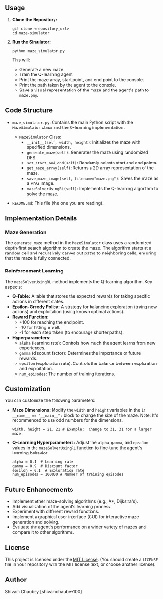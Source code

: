 
## Usage

1.  **Clone the Repository:**

    ```
    git clone <repository_url>
    cd maze-simulator
    ```

2.  **Run the Simulator:**

    ```
    python maze_simulator.py
    ```

    This will:

    *   Generate a new maze.
    *   Train the Q-learning agent.
    *   Print the maze array, start point, and end point to the console.
    *   Print the path taken by the agent to the console.
    *   Save a visual representation of the maze and the agent's path to `maze.png`.

## Code Structure

*   `maze_simulator.py`: Contains the main Python script with the `MazeSimulator` class and the Q-learning implementation.

    *   `MazeSimulator` Class:
        *   `__init__(self, width, height)`: Initializes the maze with specified dimensions.
        *   `generate_maze(self)`: Generates the maze using randomized DFS.
        *   `set_start_and_end(self)`: Randomly selects start and end points.
        *   `get_maze_array(self)`: Returns a 2D array representation of the maze.
        *   `save_maze_image(self, filename="maze.png")`: Saves the maze as a PNG image.
        *   `mazeSolverUsingRL(self)`: Implements the Q-learning algorithm to solve the maze.
*   `README.md`: This file (the one you are reading).

## Implementation Details

### Maze Generation

The `generate_maze` method in the `MazeSimulator` class uses a randomized depth-first search algorithm to create the maze. The algorithm starts at a random cell and recursively carves out paths to neighboring cells, ensuring that the maze is fully connected.

### Reinforcement Learning

The `mazeSolverUsingRL` method implements the Q-learning algorithm. Key aspects:

*   **Q-Table:**  A table that stores the expected rewards for taking specific actions in different states.
*   **Epsilon-Greedy Policy:**  A strategy for balancing exploration (trying new actions) and exploitation (using known optimal actions).
*   **Reward Function:**
    *   \+100 for reaching the end point.
    *   -10 for hitting a wall.
    *   -1 for each step taken (to encourage shorter paths).
*   **Hyperparameters:**
    *   `alpha` (learning rate):  Controls how much the agent learns from new experiences.
    *   `gamma` (discount factor):  Determines the importance of future rewards.
    *   `epsilon` (exploration rate):  Controls the balance between exploration and exploitation.
    *   `num_episodes`:  The number of training iterations.

## Customization

You can customize the following parameters:

*   **Maze Dimensions:**  Modify the `width` and `height` variables in the `if __name__ == "__main__":` block to change the size of the maze.  Note: It's recommended to use odd numbers for the dimensions.

    ```
    width, height = 21, 21 # Example:  Change to 31, 31 for a larger maze
    ```

*   **Q-Learning Hyperparameters:**  Adjust the `alpha`, `gamma`, and `epsilon` values in the `mazeSolverUsingRL` function to fine-tune the agent's learning behavior.

    ```
    alpha = 0.1  # Learning rate
    gamma = 0.9  # Discount factor
    epsilon = 0.1  # Exploration rate
    num_episodes = 100000 # Number of training episodes
    ```

## Future Enhancements

*   Implement other maze-solving algorithms (e.g., A\*, Dijkstra's).
*   Add visualization of the agent's learning process.
*   Experiment with different reward functions.
*   Implement a graphical user interface (GUI) for interactive maze generation and solving.
*   Evaluate the agent's performance on a wider variety of mazes and compare it to other algorithms.

## License

This project is licensed under the [MIT License](LICENSE).  (You should create a `LICENSE` file in your repository with the MIT license text, or choose another license).

## Author

Shivam Chaubey
[shivamchaubey100]
